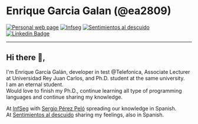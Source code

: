 # Enrique Garcia Galan (@ea2809)
[![Personal web page](https://img.shields.io/badge/-Web-grey?style=flat&logo=Internet-Explorer&logoColor=green&link=https://garcy.es)](https://garcy.es)
[![Infseg](https://img.shields.io/badge/-InfSeg-black?style=flat&logo=tor&logoColor=white&link=https://infseg.com)](https://infseg.com)
[![Sentimientos al descuido](https://img.shields.io/badge/-Sentimientos_al_descuido-gray?style=flat-square&logo=salesforce&logoColor=white&textcolor=grey&link=https://sentimientosaldescuido.com)](https://sentimientosaldescuido.com)
[![Linkedin Badge](https://img.shields.io/badge/-linkedin-blue?style=flat-square&logo=Linkedin&logoColor=white&link=https://www.linkedin.com/in/enrique-garciag/)](https://www.linkedin.com/in/enrique-garciag/)

---

## Hi there 👋,           
I'm Enrique García Galán, developer in test @Telefonica, Associate Lecturer at Universidad Rey Juan Carlos, and Ph.D. student at the same university.  
I am an eternal student.  
Would love to finish my Ph.D., continue learning all type of programming languages and continue sharing my knowledge.  


At [InfSeg](https://infseg.com) with [Sergio Pérez Peló](https://sergiop3rez.github.io) spreading our knowledge in Spanish.  
At [Sentimientos al descuido](https://sentimientosaldescuido.com) sharing my feelings, also in Spanish.
